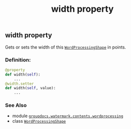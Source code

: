 ﻿---
title: width property
second_title: GroupDocs.Watermark for Python via .NET API References
description: 
type: docs
url: /python-net/groupdocs.watermark.contents.wordprocessing/wordprocessingshape/width/
is_root: false
weight: 200
---

## width property


Gets or sets the width of this [`WordProcessingShape`](/watermark/python-net/groupdocs.watermark.contents.wordprocessing/wordprocessingshape) in points.
### Definition:
```python
@property
def width(self):
    ...
@width.setter
def width(self, value):
    ...
```

### See Also
* module [`groupdocs.watermark.contents.wordprocessing`](../../)
* class [`WordProcessingShape`](/watermark/python-net/groupdocs.watermark.contents.wordprocessing/wordprocessingshape)
